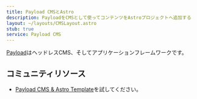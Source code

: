 ```yaml
---
title: Payload CMSとAstro
description: PayloadをCMSとして使ってコンテンツをAstroプロジェクトへ追加する
layout: ~/layouts/CMSLayout.astro
stub: true
service: Payload CMS
---
```


[Payload](https://payloadcms.com/)はヘッドレスCMS、そしてアプリケーションフレームワークです。

## コミュニティリソース

- [Payload CMS & Astro Template](https://github.com/Lambdo-Labs/payloadcms-astro-template)を試してください。
